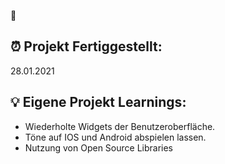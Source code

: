 🎹

## ⏰ Projekt Fertiggestellt:
28.01.2021

## 💡 Eigene Projekt Learnings:
- Wiederholte Widgets der Benutzeroberfläche.
- Töne auf IOS und Android abspielen lassen.
- Nutzung von Open Source Libraries


